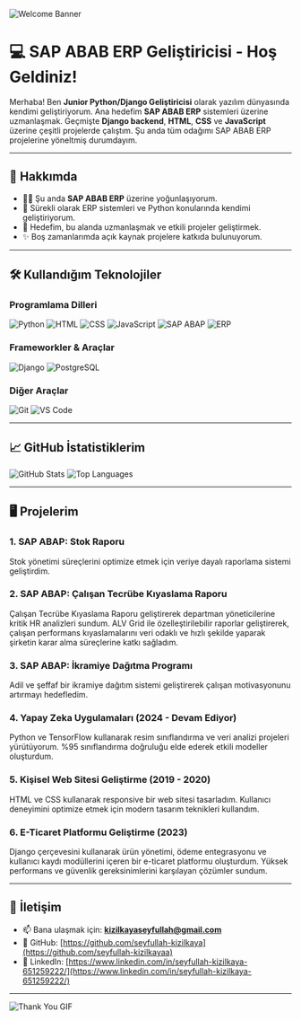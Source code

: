 ![Welcome Banner](https://media.giphy.com/media/qgQUggAC3Pfv687qPC/giphy.gif)
# 💻 SAP ABAB ERP Geliştiricisi - Hoş Geldiniz!

Merhaba! Ben **Junior Python/Django Geliştiricisi** olarak yazılım dünyasında kendimi geliştiriyorum. Ana hedefim **SAP ABAB ERP** sistemleri üzerine uzmanlaşmak. Geçmişte **Django backend**, **HTML**, **CSS** ve **JavaScript** üzerine çeşitli projelerde çalıştım. Şu anda tüm odağımı SAP ABAB ERP projelerine yöneltmiş durumdayım.

---

## 🚀 Hakkımda

- 👨‍💻 Şu anda **SAP ABAB ERP** üzerine yoğunlaşıyorum.
- 🌱 Sürekli olarak ERP sistemleri ve Python konularında kendimi geliştiriyorum.
- 🎯 Hedefim, bu alanda uzmanlaşmak ve etkili projeler geliştirmek.
- ✨ Boş zamanlarımda açık kaynak projelere katkıda bulunuyorum.

---

## 🛠️ Kullandığım Teknolojiler

### Programlama Dilleri
![Python](https://img.shields.io/badge/Python-3776AB?style=for-the-badge&logo=python&logoColor=white)
![HTML](https://img.shields.io/badge/HTML5-E34F26?style=for-the-badge&logo=html5&logoColor=white)
![CSS](https://img.shields.io/badge/CSS3-1572B6?style=for-the-badge&logo=css3&logoColor=white)
![JavaScript](https://img.shields.io/badge/JavaScript-F7DF1E?style=for-the-badge&logo=javascript&logoColor=black)
![SAP ABAP](https://img.shields.io/badge/SAP_ABAP-004D4F?style=for-the-badge&logo=sap&logoColor=white)
![ERP](https://img.shields.io/badge/ERP-000000?style=for-the-badge&logo=visualstudio&logoColor=white)

### Frameworkler & Araçlar
![Django](https://img.shields.io/badge/Django-092E20?style=for-the-badge&logo=django&logoColor=white)
![PostgreSQL](https://img.shields.io/badge/PostgreSQL-336791?style=for-the-badge&logo=postgresql&logoColor=white)

### Diğer Araçlar
![Git](https://img.shields.io/badge/Git-F05032?style=for-the-badge&logo=git&logoColor=white)
![VS Code](https://img.shields.io/badge/VS_Code-0078D4?style=for-the-badge&logo=visual-studio-code&logoColor=white)

---

## 📈 GitHub İstatistiklerim

![GitHub Stats](https://github-readme-stats.vercel.app/api?username=seyfullah-kizilkaya&show_icons=true&theme=radical)
![Top Languages](https://github-readme-stats.vercel.app/api/top-langs/?username=seyfullah-kizilkaya&layout=compact&theme=radical)

---

## 🖥️ Projelerim

### 1. **SAP ABAP: Stok Raporu**
Stok yönetimi süreçlerini optimize etmek için veriye dayalı raporlama sistemi geliştirdim.

### 2. **SAP ABAP: Çalışan Tecrübe Kıyaslama Raporu**
Çalışan Tecrübe Kıyaslama Raporu geliştirerek departman yöneticilerine kritik HR analizleri sundum. ALV Grid ile özelleştirilebilir raporlar geliştirerek, çalışan performans kıyaslamalarını veri odaklı ve hızlı şekilde yaparak şirketin karar alma süreçlerine katkı sağladım.

### 3. **SAP ABAP: İkramiye Dağıtma Programı**
Adil ve şeffaf bir ikramiye dağıtım sistemi geliştirerek çalışan motivasyonunu artırmayı hedefledim.

### 4. **Yapay Zeka Uygulamaları (2024 - Devam Ediyor)**
Python ve TensorFlow kullanarak resim sınıflandırma ve veri analizi projeleri yürütüyorum. %95 sınıflandırma doğruluğu elde ederek etkili modeller oluşturdum.

### 5. **Kişisel Web Sitesi Geliştirme (2019 - 2020)**
HTML ve CSS kullanarak responsive bir web sitesi tasarladım. Kullanıcı deneyimini optimize etmek için modern tasarım teknikleri kullandım.

### 6. **E-Ticaret Platformu Geliştirme (2023)**
Django çerçevesini kullanarak ürün yönetimi, ödeme entegrasyonu ve kullanıcı kaydı modüllerini içeren bir e-ticaret platformu oluşturdum. Yüksek performans ve güvenlik gereksinimlerini karşılayan çözümler sundum.

---

## 🎉 İletişim

- 📫 Bana ulaşmak için: **[kizilkayaseyfullah@gmail.com](mailto:kizilkayaseyfullah@gmail.com)**
- 🔗 GitHub: [https://github.com/seyfullah-kizilkaya](https://github.com/seyfullah-kizilkayaa)
- 🔗 LinkedIn: [https://www.linkedin.com/in/seyfullah-kizilkaya-651259222/](https://www.linkedin.com/in/seyfullah-kizilkaya-651259222/)

---

![Thank You GIF](https://media.giphy.com/media/KzJkzjggfGN5Py6nkT/giphy.gif)

